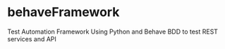 # behaveFramework
Test Automation Framework Using Python and Behave BDD to test REST services and API
